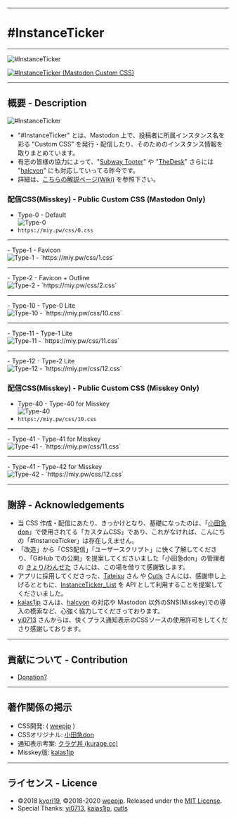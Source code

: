 <hr>

# #InstanceTicker

<hr>

<img src="https://res.cloudinary.com/weep/image/upload/v1551123733/it/InstanceTicker.png" title="#InstanceTicker" alt="#InstanceTicker" />

[![#InstanceTicker (Mastodon Custom CSS)](https://res.cloudinary.com/miy/p/InstanceTicker_Play.png)](https://www.youtube.com/watch?v=DbN5ytOnGSI)

<hr>

## 概要 - Description
<img src="https://miy.pw/tit.png" title="#InstanceTicker" alt="#InstanceTicker" />

- "#InstanceTicker" とは、Mastodon 上で、投稿者に所属インスタンス名を彩る "Custom CSS" を発行・配信したり、そのためのインスタンス情報を取りまとめています。
- 有志の皆様の協力によって、"[Subway Tooter](https://github.com/tateisu/SubwayTooter)" や "[TheDesk](https://github.com/cutls/TheDesk)" さらには "[halcyon](https://github.com/kaias1jp/halcyon)" にも対応していってる昨今です。
- 詳細は、[こちらの解説ページ(Wiki)](https://github.com/MiyonMiyon/InstanceTicker/wiki) を参照下さい。

### 配信CSS(Misskey) - Public Custom CSS (Mastodon Only)

- Type-0 - Default<br><img src="https://miy.pw/img/Type-0.png" title="Type-0" alt="Type-0" />
 - `https://miy.pw/css/0.css`
<hr>
- Type-1 - Favicon<br><img src="https://miy.pw/img/Type-1.png" title="Type-1" alt="Type-1" />
 - `https://miy.pw/css/1.css`
<hr>
- Type-2 - Favicon + Outline<br><img src="https://miy.pw/img/Type-2.png" title="Type-2" alt="Type-2" />
 - `https://miy.pw/css/2.css`
<hr>
- Type-10 - Type-0 Lite<br><img src="https://miy.pw/img/Type-10.png" title="Type-10" alt="Type-10" />
 - `https://miy.pw/css/10.css`
<hr>
- Type-11 - Type-1 Lite<br><img src="https://miy.pw/img/Type-11.png" title="Type-11" alt="Type-11" />
 - `https://miy.pw/css/11.css`
<hr>
- Type-12 - Type-2 Lite<br><img src="https://miy.pw/img/Type-12.png" title="Type-12" alt="Type-12" />
 - `https://miy.pw/css/12.css`

### 配信CSS(Misskey) - Public Custom CSS (Misskey Only)
- Type-40 - Type-40 for Misskey<br><img src="https://miy.pw/img/Type-40.png" title="Type-40" alt="Type-40" />
 - `https://miy.pw/css/10.css`
<hr>
- Type-41 - Type-41 for Misskey<br><img src="https://miy.pw/img/Type-41.png" title="Type-12" alt="Type-41" />
 - `https://miy.pw/css/11.css`
<hr>
- Type-41 - Type-42 for Misskey<br><img src="https://miy.pw/img/Type-42.png" title="Type-42" alt="Type-42" />
 - `https://miy.pw/css/12.css`

<hr>

## 謝辞 - Acknowledgements
- 当 CSS 作成・配信にあたり、きっかけとなり、基礎になったのは、「[小田急don](https://odakyu.app/about)」で使用されてる「カスタムCSS」であり、これがなければ、こんにちの「#InstanceTicker」は存在しえません。
- 「改造」から「CSS配信」「ユーザースクリプト」に快く了解してくださり、「GitHub での公開」を提案してくださいました「小田急don」の管理者の [きょり/わんせた](https://github.com/kyori19) さんには、この場を借りて感謝致します。
- アプリに採用してくださった、[Tateisu](https://github.com/tateisu/) さん や [Cutls](https://github.com/cutls/) さんには、感謝申し上げるとともに、[InstanceTicker_List](https://github.com/MiyonMiyon/InstanceTicker_List) を API として利用することを提案してくださいました。
- [kaias1jp](https://github.com/kaias1jp/) さんは、[halcyon](https://github.com/kaias1jp/halcyon) の対応や Mastodon 以外のSNS(Misskey)での導入の模索など、心強く協力してくださっております。
- [yi0713](https://github.com/yi0713) さんからは、快くプラス通知表示のCSSソースの使用許可をしてくださり感謝しております。
<hr>

## 貢献について - Contribution
- [Donation?](https://github.com/fedpla/InstanceTicker/wiki/ZENINAGE)
<hr>

## 著作関係の掲示
- CSS開発: ( [weepjp](https://github.com/weepjp) )
- CSSオリジナル: [小田急don](https://odakyu.app/about) 
- 通知表示考案: [クラゲ丼 (kurage.cc)](https://okurage.cc/about) 
- Misskey版: [kaias1jp](https://github.com/kaias1jp)
<hr>

## ライセンス - Licence
- ©2018 [kyori19](https://github.com/kyori19), ©2018-2020 [weepjp](https://github.com/weepjp). Released under the [MIT License](https://opensource.org/licenses/mit-license.php).
- Special Thanks: [yi0713](https://github.com/yi0713), [kaias1jp](https://github.com/kaias1jp), [cutls](https://github.com/cutls)
